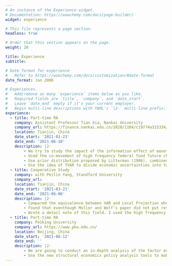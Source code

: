 ```yaml
---
# An instance of the Experience widget.
# Documentation: https://wowchemy.com/docs/page-builder/
widget: experience

# This file represents a page section.
headless: true

# Order that this section appears on the page.
weight: 20

title: Experience
subtitle:

# Date format for experience
#   Refer to https://wowchemy.com/docs/customization/#date-format
date_format: Jan 2006

# Experiences.
#   Add/remove as many `experience` items below as you like.
#   Required fields are `title`, `company`, and `date_start`.
#   Leave `date_end` empty if it's your current employer.
#   Begin multi-line descriptions with YAML's `|2-` multi-line prefix.
experience:
  - title: Part-time RA
    company: Assistant Professor Tian Xia, Nankai University
    company_url: https://finance.nankai.edu.cn/2020/1104/c19774a315334/page.htm
    location: Tianjin, China
    date_start: '2021-01-23'
    date_end: '2021-06-10'
    description: |2-
        - We try to study the impact of the information effect of monetary policy on various sectors of the Macro economy under different states of economic uncertainty. 
        - Used the co-movement of high frequency federal fund future changes and S&P 500 indexes as symbol recognition to identify.
        - Use prior distribution proposed by Litterman (1986), combined with Gibbs sampling, to get the posterior distribution of the model.
        - Use the idea of TVAR to divide economic uncertainties into two stages and run regressions distinctively.
  - title: Cooperative Study
    company: with Peilin Yang, Standford University
    company_url: 
    location: Tianjin, China
    date_start: '2021-03-21'
    date_end: '2021-06-06'
    description: |2-
        - Compared the equivalence between VAR and Local Projection when the true model is VAR (Jorda 2005), and the equivalence relationship (when h<p) between VAR and linear Local Projection when the true model is unknown. (Mollor and Wolf, 2020)
        - Found that eventhough Mollor and Wolf's paper did not put restrictions to the real model, it was based on a strict assumption -- the Cholesky decomposition.
        - Wrote a detail note of this field. I used the high frequency data provided by Jarocinski and Karada to construct an empirical test.
  - title: Part-time RA
    company: Peiking University
    company_url: https://www.pku.edu.cn/
    location: Beijing, China
    date_start: '2021-06-12'
    date_end: ''
    description: |2-
        - We are going to conduct an in-depth analysis of the factor endowments and comparative advantages of the enterprises in Yili, Xinjiang.
        - Use the new structural economics policy analysis tools to make development recommendations for local governments.
---
```



